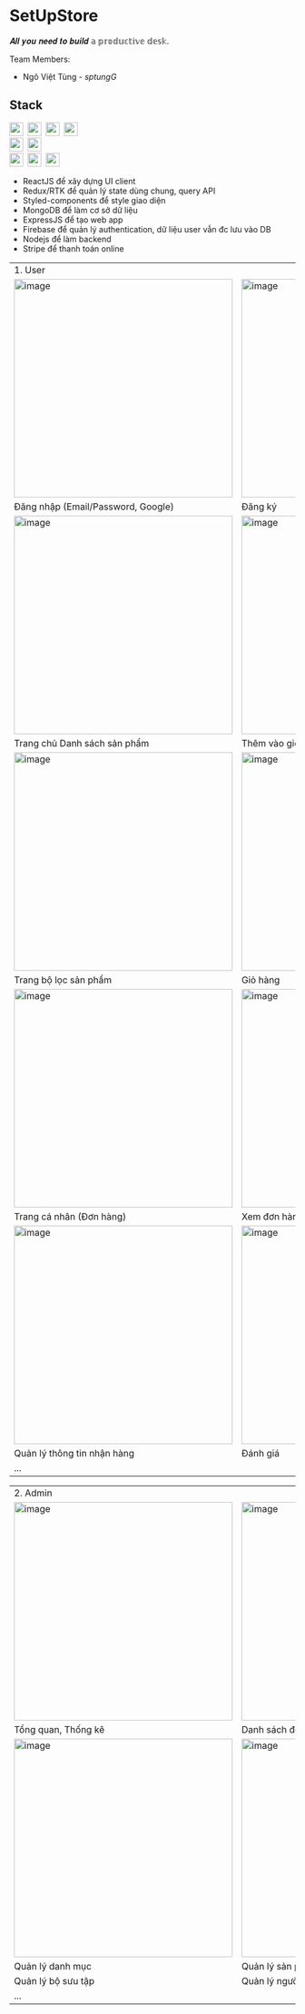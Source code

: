 # SetUpStore

𝑨𝒍𝒍 𝒚𝒐𝒖 𝒏𝒆𝒆𝒅 𝒕𝒐 𝒃𝒖𝒊𝒍𝒅 𝕒 𝕡𝕣𝕠𝕕𝕦𝕔𝕥𝕚𝕧𝕖 𝕕𝕖𝕤𝕜.

Team Members: 
- Ngô Việt Tùng - *sptungG*

## Stack

<p align="left">
  <img src="https://img.shields.io/badge/React-61abcb?style=flat-square&logo=React&logoColor=ebebeb" height="24" />&nbsp
  <img src="https://img.shields.io/badge/Redux-764abc?style=flat-square&logo=Redux&logoColor=ebebeb" height="24" />&nbsp
  <img src="https://img.shields.io/badge/styled%20components-DB7093?style=flat-square&logo=styled-components&logoColor=ebebeb" height="24" />&nbsp
  <img src="https://img.shields.io/badge/Ant%20Design-ebebeb?style=flat-square&logo=AntDesign&logoColor=0170FE" height="24" />&nbsp
  <br>
  <img src="https://img.shields.io/badge/Stripe-008CDD?style=flat-square&logo=Stripe&logoColor=ebebeb" height="24" />&nbsp
  <img src="https://img.shields.io/badge/Firebase-049ae6?style=flat-square&logo=Firebase&logoColor=ffca28" height="24" />&nbsp
  <br>
  <img src="https://img.shields.io/badge/MongoDB-47A248?style=flat-square&logo=MongoDB&logoColor=ebebeb" height="24" />&nbsp
  <img src="https://img.shields.io/badge/Express-323330?style=flat-square&logo=Express&logoColor=ebebeb" height="24" />&nbsp
  <img src="https://img.shields.io/badge/Node.js-339933?style=flat-square&logo=Node.js&logoColor=ebebeb" height="24" />
</p>

- ReactJS để xây dựng UI client
- Redux/RTK để quản lý state dùng chung, query API
- Styled-components để style giao diện
- MongoDB để làm cơ sở dữ liệu
- ExpressJS để tạo web app
- Firebase để quản lý authentication, dữ liệu user vẫn đc lưu vào DB
- Nodejs để làm backend
- Stripe để thanh toán online

<div align="center">
    <table>
     <tr>
      <td colspan="3">1. User</td>
     </tr>
      <tr>
      <td><img width="385" alt="image" src="https://res.cloudinary.com/ngoviettung154/image/upload/v1713239093/_demo/setupstore-v2/053a19b1-60ed-4490-aa10-2811e48e028f.png"></td>
      <td><img width="385" alt="image" src="https://res.cloudinary.com/ngoviettung154/image/upload/v1713239307/_demo/setupstore-v2/66c53622-0a84-48bf-95e9-0cf53ad9aae2.png"></td>
      <td><img width="385" alt="image" src="https://res.cloudinary.com/ngoviettung154/image/upload/v1713239170/_demo/setupstore-v2/9a4e3eae-607e-4d00-915d-4bd055ede35a.png"></td>
     </tr>
     <tr>
      <td>Đăng nhập (Email/Password, Google)</td>
      <td>Đăng ký</td>
      <td>Quên mật khẩu (Đặt lại qua email)</td>
     </tr>
      <tr>
      <td><img width="385" alt="image" src="https://res.cloudinary.com/ngoviettung154/image/upload/v1713237787/_demo/setupstore-v2/91306fc1-3088-4ed3-9bd1-d49af6ee80ec.png"></td>
      <td><img width="385" alt="image" src="https://res.cloudinary.com/ngoviettung154/image/upload/v1713237914/_demo/setupstore-v2/5e251519-3030-4e37-8946-559e2b206e37.png"></td>
      <td><img width="385" alt="image" src="https://res.cloudinary.com/ngoviettung154/image/upload/v1713237945/_demo/setupstore-v2/bfa63bc6-be80-4e8e-843e-15c6bf0e9efc.png"></td>
     </tr>
     <tr>
      <td>Trang chủ Danh sách sản phẩm</td>
      <td>Thêm vào giỏ hàng</td>
      <td>Chi tiết sản phẩm</td>
     </tr>
      <tr>
      <td><img width="385" alt="image" src="https://res.cloudinary.com/ngoviettung154/image/upload/v1713237987/_demo/setupstore-v2/79be6fec-968f-44a1-8271-056a78a3ad4c.png"></td>
      <td><img width="385" alt="image" src="https://res.cloudinary.com/ngoviettung154/image/upload/v1713238446/_demo/setupstore-v2/6c5d8c77-2aa2-4bb4-97cc-21f26dfa72c2.png"></td>
      <td><img width="385" alt="image" src="https://res.cloudinary.com/ngoviettung154/image/upload/v1713238546/_demo/setupstore-v2/9262a109-d7b8-4944-bebe-1d1fcdb45ef8.png"></td>
     </tr>
     <tr>
      <td>Trang bộ lọc sản phẩm</td>
      <td>Giỏ hàng</td>
      <td>Thanh toán đơn hàng (Stripe)</td>
     </tr>
      <tr>
      <td><img width="385" alt="image" src="https://res.cloudinary.com/ngoviettung154/image/upload/v1713238695/_demo/setupstore-v2/78cfaffc-7d64-440d-a4d4-99a550311266.png"></td>
      <td><img width="385" alt="image" src="https://res.cloudinary.com/ngoviettung154/image/upload/v1713238802/_demo/setupstore-v2/8d7ac45f-03d7-4ee7-b40e-86b16c43523f.png"></td>
      <td><img width="385" alt="image" src="https://res.cloudinary.com/ngoviettung154/image/upload/v1713238877/_demo/setupstore-v2/fcc09912-e955-4830-af6c-b8ad06b7077d.png"></td>
     </tr>
     <tr>
      <td>Trang cá nhân (Đơn hàng)</td>
      <td>Xem đơn hàng</td>
      <td>Yêu thích</td>
     </tr>
      <tr>
      <td><img width="385" alt="image" src="https://res.cloudinary.com/ngoviettung154/image/upload/v1713238943/_demo/setupstore-v2/4ebe3757-1226-43eb-ba57-91340f3bb6f1.png"></td>
      <td><img width="385" alt="image" src="https://res.cloudinary.com/ngoviettung154/image/upload/v1713238998/_demo/setupstore-v2/a7231f75-ea4f-4b15-9edf-bb815c9ac03e.png"></td>
      <td><img width="385" alt="image" src="https://res.cloudinary.com/ngoviettung154/image/upload/v1713238976/_demo/setupstore-v2/096ba77a-f8dd-4057-9847-066c5fc4b1ea.png"></td>
     </tr>
     <tr>
      <td>Quản lý thông tin nhận hàng</td>
      <td>Đánh giá</td>
      <td>Cài đặt, Đổi mật khẩu</td>
     </tr>
     <tr>
      <td colspan="3">...</td>
     </tr>
    </table>
</div>

<div align="center">
    <table>
     <tr>
      <td colspan="3">2. Admin</td>
     </tr>
      <tr>
      <td><img width="385" alt="image" src="https://res.cloudinary.com/ngoviettung154/image/upload/v1713239545/_demo/setupstore-v2/1e60a6bc-48d2-46fd-b880-05d0989ed40a.png"></td>
      <td><img width="385" alt="image" src="https://res.cloudinary.com/ngoviettung154/image/upload/v1713239552/_demo/setupstore-v2/c9eca10e-9907-4b0c-8f70-422706fed827.png"></td>
      <td><img width="385" alt="image" src="https://res.cloudinary.com/ngoviettung154/image/upload/v1713239682/_demo/setupstore-v2/11289934-9eb6-459e-9365-536bec94a602.png"></td>
      </tr>
      <tr>
      <td>Tổng quan, Thống kê</td>
      <td>Danh sách đơn hàng</td>
      <td>Cập nhật đơn hàng</td>
     </tr>
      <tr>
      <td><img width="385" alt="image" src="https://res.cloudinary.com/ngoviettung154/image/upload/v1713239907/_demo/setupstore-v2/5a5cfd50-7e9f-41a9-8b27-9d45eacaa6ec.png"></td>
      <td><img width="385" alt="image" src="https://res.cloudinary.com/ngoviettung154/image/upload/v1713239768/_demo/setupstore-v2/f605928a-afb5-4d5e-9ac0-d96a961fe521.png"></td>
      <td><img width="385" alt="image" src="https://res.cloudinary.com/ngoviettung154/image/upload/v1713239901/_demo/setupstore-v2/e8ac1ab0-daac-4244-900f-9f1bf15fcfc5.png"></td>
      </tr>
      <tr>
      <td>Quản lý danh mục</td>
      <td>Quản lý sản phẩm</td>
      <td>Cập nhật sản phẩm</td>
     </tr>
     <tr>
      <td>Quản lý bộ sưu tập</td>
      <td>Quản lý người dùng</td>
      <td>Quản lý đánh giá</td>
     </tr>
     <tr>
      <td colspan="3">...</td>
     </tr>
    </table>
</div>
